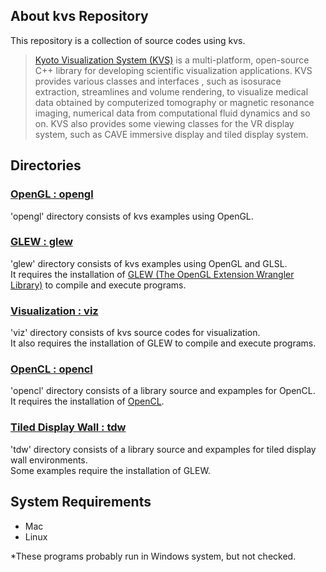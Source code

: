 ## About kvs Repository

This repository is a collection of source codes using kvs.

> [Kyoto Visualization System (KVS)](http://code.google.com/p/kvs/) is a multi-platform, open-source C++ library for developing scientific visualization applications. KVS provides various classes and interfaces , such as isosurace extraction, streamlines and volume rendering, to visualize medical data obtained by computerized tomography or magnetic resonance imaging, numerical data from computational fluid dynamics and so on. KVS also provides some viewing classes for the VR display system, such as CAVE immersive display and tiled display system.  

## Directories
### [OpenGL : opengl](https://github.com/njun-git/kvs/wiki/OpenGL)

'opengl' directory consists of kvs examples using OpenGL.

### [GLEW : glew](https://github.com/njun-git/kvs/wiki/GLEW)

'glew' directory consists of kvs examples using OpenGL and GLSL.  
It requires the installation of [GLEW (The OpenGL Extension Wrangler Library)](http://glew.sourceforge.net/) to compile and execute programs.

### [Visualization : viz](https://github.com/njun-git/kvs/wiki/Visualization)

'viz' directory consists of kvs source codes for visualization.  
It also requires the installation of GLEW to compile and execute programs.

### [OpenCL : opencl](https://github.com/njun-git/kvs/wiki/OpenCL)

'opencl' directory consists of a library source and expamples for OpenCL.  
It requires the installation of [OpenCL](http://www.khronos.org/opencl/).

### [Tiled Display Wall : tdw](https://github.com/njun-git/kvs/wiki/Tiled-Display-Wall)

'tdw' directory consists of a library source and expamples for tiled display wall environments.  
Some examples require the installation of GLEW.

## System Requirements

* Mac
* Linux

*These programs probably run in Windows system, but not checked.
